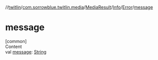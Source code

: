 //[twitlin](../../../../index.md)/[com.sorrowblue.twitlin.media](../../../index.md)/[MediaResult](../../index.md)/[Info](../index.md)/[Error](index.md)/[message](message.md)



# message  
[common]  
Content  
val [message](message.md): [String](https://kotlinlang.org/api/latest/jvm/stdlib/kotlin/-string/index.html)  



